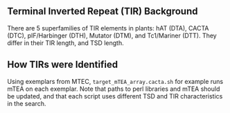 ## Terminal Inverted Repeat (TIR) Background
There are 5 superfamilies of TIR elements in plants: hAT (DTA), CACTA (DTC), pIF/Harbinger (DTH), Mutator (DTM), and Tc1/Mariner (DTT). 
They differ in their TIR length, and TSD length.


## How TIRs were Identified
Using exemplars from MTEC, ```target_mTEA_array.cacta.sh``` for example runs mTEA on each exemplar. 
Note that paths to perl libraries and mTEA should be updated, and that each script uses different TSD and TIR characteristics in the search.
